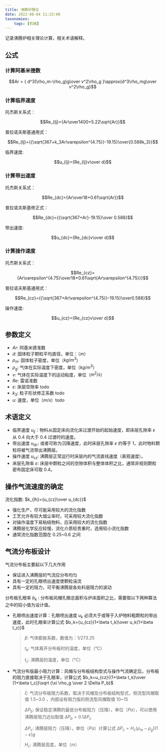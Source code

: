 ```yaml
---
title: 沸腾炉理论
date: 2022-08-04 11:23:00
taxonomies:
    tags: [机械]
---
```


记录沸腾炉相关理论计算，相关术语解释。

<!-- more -->

## 公式

### 计算阿基米德数

$$Ar = { d^3(\rho_m-\rho_g)g\over v^2\rho_g }\approx{d^3\rho_mg\over v^2\rho_g}$$

### 计算临界速度

托杰斯关系式：

$$Re_{lj}={Ar\over1400+5.22\sqrt{Ar}}$$

普拉诺夫斯基通用式：

$$Re_{lj}={{\sqrt{367+k_3Ar\varepsilon^{4.75}}-19.15}\over{0.588k_3}}$$

临界速度:

$$u_{lj}={Re_{lj}v\over d}$$

### 计算带出速度

托杰斯关系式：

$$Re_{dc}={Ar\over18+0.61\sqrt{Ar}}$$

普拉诺夫斯基修正式：

$$Re_{dc}={{\sqrt{367+Ar}-19.15}\over 0.588}$$

带出速度:

$$u_{dc}={Re_{dc}v\over d}$$

### 计算操作速度

托杰斯关系式：

$$Re_{cz}={Ar\varepsilon^{4.75}\over18+0.61\sqrt{Ar\varepsilon^{4.75}}}$$

普拉诺夫斯基通用式：

$$Re_{cz}={{\sqrt{367+Ar\varepsilon^{4.75}}-19.15}\over0.588}$$

操作速度:

$$u_{cz}={Re_{cz}v\over d}$$

## 参数定义

- $Ar$: 阿基米德准数
- $d$: 固体粒子颗粒平均直径，单位：（$m$）
- $\rho_m$: 固体粒子密度，单位（$kg/m^3$）
- $\rho_g$: 气体在实际温度下密度，单位（$kg/m^3$）
- $v$: 气体在实际温度下的运动粘度，单位（$m^2/s$）
- $Re$: 雷诺准数
- $\varepsilon$: 床层空隙率 todo
- $k_3$: 粒子形状修正系数 todo
- $u$: 速度，单位（$m/s$）todo

## 术语定义

- 临界速度 $u_{lj}$：物料从固定床向流化床过渡开始的起始速度，即床层孔隙率 $\varepsilon$ 从 0.4 向大于 0.4 过渡时的速度。
- 带出速度 $u_{dc}$: 或者可称为沉降速度，此时床层孔隙率 $\varepsilon$ 约等于 1，此时物料颗粒将被气流带出沸腾层。
- 操作速度 $u_{cz}$: 沸腾层正常运行时床层内的气流直线速度（表观速度）。
- 床层孔隙率 $\varepsilon$: 床层中颗粒之间的空隙体积与整体体积之比，通常非规则颗粒密布固定床可取 0.4。

## 操作气流速度的确定

流化指数: $k_{lh}={u_{cz}\over u_{dc}}$

- 强化生产，尽可能采用较大的流化指数
- 工艺允许有较大烟尘率时，可采用较大流化指数
- 对操作温度下易粘结物料，应采用较大的流化指数
- 沸腾层化学反应较慢，流化介质较贵重时，选用较小流化指数
- 通常流化指数范围在 0.25~0.6 之间

## 气流分布板设计

气流分布板主要起以下几大作用

- 保证进入沸腾层的气流应分布均匀
- 具有一定的孔眼喷出速度使颗粒湍流
- 具有一定的阻力，可平衡沸腾层各处料层阻力的波动

分布板孔眼率 $b_k$ : 分布板风帽孔眼总面积与炉床面积之比，需要取以下两种算法之中的较小值为设计值。

- 孔眼喷出速度计算：孔眼喷出速度 $u_k$ 必须大于或等于入炉物料粗颗粒的带出速度，此时孔眼率计算公式 $b_k={u_{cz}(1+\beta t_k)\over u_k(1+\beta t_c)}$
    > $\beta$: 气体膨胀系数，数值为：$1/273.25$
    > 
    > $t_k$: 气体离开分布板时的温度，单位（℃）
    >
    > $t_c$: 沸腾层的温度，单位（℃）
- 气流分布版最小阻力计算：风帽与分布板结构型式与操作气流确定后，分布板的阻力直接取决于孔眼率，计算公式 $b_k=u_{cz}{(1+\beta t_k)\over (1+\beta t_c)}\sqrt {\xi \rho_g \over 2 \Delta P_b}$
    > $\xi$: 气流分布板阻力系数，取决于风帽及分布板结构型式，侧流型风帽取值 1.5~3.0 ，内部设有阻力版的侧流型风帽取值 10~15
    > 
    > $\Delta P_b$: 保证稳定沸腾的最低分布板阻力（压降），单位（$Pa$），可以使用沸腾层阻力近似取值 $\Delta P_b=0.1\Delta P_c$
    > 
    > $\Delta P_c$: 沸腾层阻力（压降），单位（$Pa$）计算公式 $\Delta P_c=H_c(\rho_m-\rho_g)(1-\varepsilon)g$
    > 
    > $H_c$: 沸腾层高度，单位（$m$）